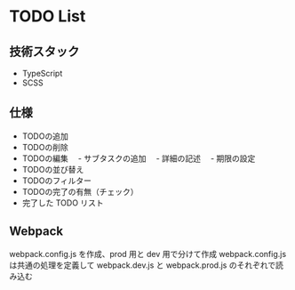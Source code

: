 # TODO List

## 技術スタック

- TypeScript
- SCSS

## 仕様

- TODOの追加
- TODOの削除
- TODOの編集
  　- サブタスクの追加
  　- 詳細の記述
  　- 期限の設定
- TODOの並び替え
- TODOのフィルター
- TODOの完了の有無（チェック） 
- 完了した TODO リスト

## Webpack

webpack.config.js を作成、prod 用と dev 用で分けて作成
webpack.config.js は共通の処理を定義して
webpack.dev.js と webpack.prod.js のそれぞれで読み込む
